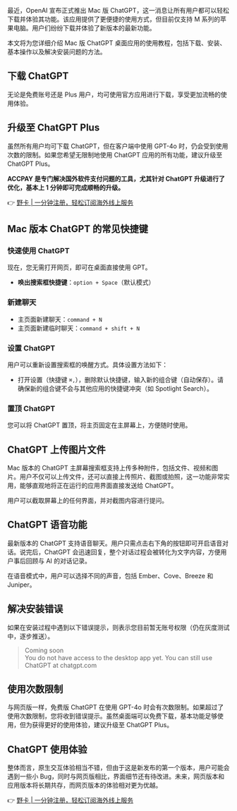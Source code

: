 最近，OpenAI 宣布正式推出 Mac 版 ChatGPT，这一消息让所有用户都可以轻松下载并体验其功能。该应用提供了更便捷的使用方式，但目前仅支持 M 系列的苹果电脑。用户们纷纷下载并体验了新版本的最新功能。

本文将为您详细介绍 Mac 版 ChatGPT 桌面应用的使用教程，包括下载、安装、基本操作以及解决安装问题的方法。

## 下载 ChatGPT

无论是免费账号还是 Plus 用户，均可使用官方应用进行下载，享受更加流畅的使用体验。

## 升级至 ChatGPT Plus

虽然所有用户均可下载 ChatGPT，但在客户端中使用 GPT-4o 时，仍会受到使用次数的限制。如果您希望无限制地使用 ChatGPT 应用的所有功能，建议升级至 ChatGPT Plus。

**ACCPAY 是专门解决国外软件支付问题的工具，尤其针对 ChatGPT 升级进行了优化，基本上 1 分钟即可完成顺畅的升级。**

👉 [野卡 | 一分钟注册，轻松订阅海外线上服务](https://bit.ly/bewildcard)

## Mac 版本 ChatGPT 的常见快捷键

### 快速使用 ChatGPT

现在，您无需打开网页，即可在桌面直接使用 GPT。  
- **唤出搜索框快捷键**：`option + Space`（默认模式）

### 新建聊天

- 主页面新建聊天：`command + N`  
- 主页面新建临时聊天：`command + shift + N`

### 设置 ChatGPT

用户可以重新设置搜索框的唤醒方式。具体设置方法如下：  
- 打开设置（快捷键 `⌘,`），删除默认快捷键，输入新的组合键（自动保存）。请确保新的组合键不会与其他应用的快捷键冲突（如 Spotlight Search）。

### 置顶 ChatGPT

您可以将 ChatGPT 置顶，将主页固定在主屏幕上，方便随时使用。

## ChatGPT 上传图片文件

Mac 版本的 ChatGPT 主屏幕搜索框支持上传多种附件，包括文件、视频和图片。用户不仅可以上传文件，还可以直接上传照片、截图或拍照，这一功能非常实用，能够直观地将正在运行的应用界面直接发送给 ChatGPT。

用户可以截取屏幕上的任何界面，并对截图内容进行提问。

## ChatGPT 语音功能

最新版本的 ChatGPT 支持语音聊天。用户只需点击右下角的按钮即可开启语音对话。说完后，ChatGPT 会迅速回复，整个对话过程会被转化为文字内容，方便用户事后回顾与 AI 的对话记录。

在语音模式中，用户可以选择不同的声音，包括 Ember、Cove、Breeze 和 Juniper。

## 解决安装错误

如果在安装过程中遇到以下错误提示，则表示您目前暂无账号权限（仍在灰度测试中，逐步推送）。

> Coming soon  
> You do not have access to the desktop app yet. You can still use ChatGPT at chatgpt.com

## 使用次数限制

与网页版一样，免费版 ChatGPT 在使用 GPT-4o 时会有次数限制。如果超过了使用次数限制，您将收到错误提示。虽然桌面端可以免费下载，基本功能足够使用，但为获得更好的使用体验，建议升级至 ChatGPT Plus。

## ChatGPT 使用体验

整体而言，原生交互体验相当不错，但由于这是新发布的第一个版本，用户可能会遇到一些小 Bug，同时与网页版相比，界面细节还有待改进。未来，网页版本和应用版本将长期共存，而网页版本的体验相对更为优越。

👉 [野卡 | 一分钟注册，轻松订阅海外线上服务](https://bit.ly/bewildcard)